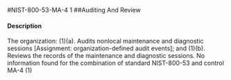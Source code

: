 #NIST-800-53-MA-4 1
##Auditing And Review
#### Description
The organization:
   (1)(a).  Audits nonlocal maintenance and diagnostic sessions [Assignment: organization-defined audit events]; and
   (1)(b).  Reviews the records of the maintenance and diagnostic sessions.
No information found for the combination of standard NIST-800-53 and control MA-4 (1)

